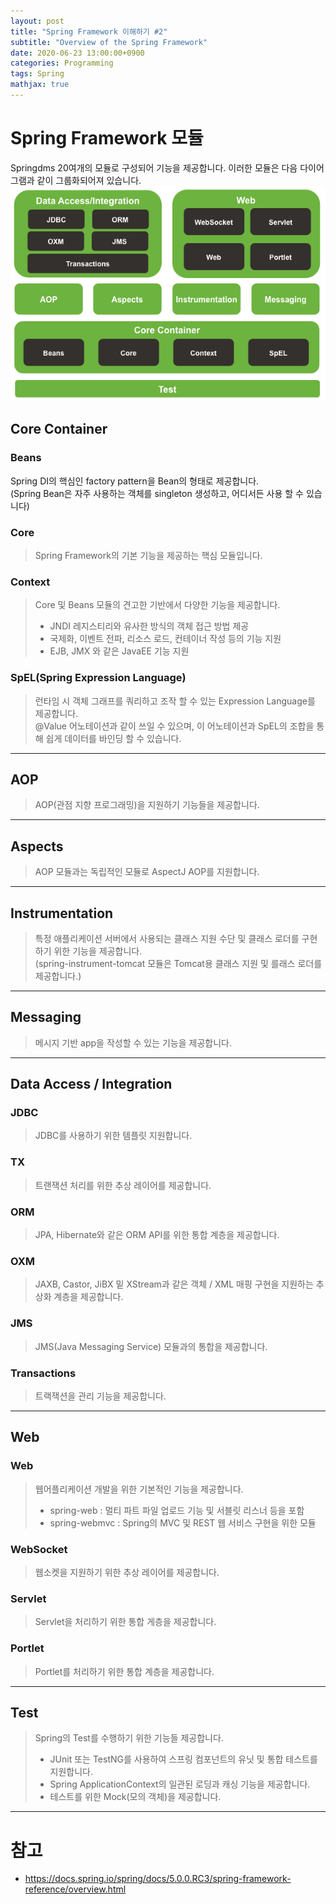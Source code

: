 ```yaml
---
layout: post
title: "Spring Framework 이해하기 #2"
subtitle: "Overview of the Spring Framework"
date: 2020-06-23 13:00:00+0900
categories: Programming
tags: Spring
mathjax: true
---
```



# Spring Framework 모듈
Springdms 20여개의 모듈로 구성되어 기능을 제공합니다.  이러한 모듈은 다음 다이어그램과 같이 그룹화되어져 있습니다.  
![spring_overview](/resource/Spring/Concept/spring-overview.png)


## Core Container
### Beans
Spring DI의 핵심인 factory pattern을 Bean의 형태로 제공합니다.  
(Spring Bean은 자주 사용하는 객체를 singleton 생성하고, 어디서든 사용 할 수 있습니다)


### Core
> Spring Framework의 기본 기능을 제공하는 핵심 모듈입니다.

### Context
> Core 및 Beans 모듈의 견고한 기반에서 다양한 기능을 제공합니다.
> - JNDI 레지스티리와 유사한 방식의 객체 접근 방법 제공
> - 국제화, 이벤트 전파, 리소스 로드, 컨테이너 작성 등의 기능 지원
> - EJB, JMX 와 같은 JavaEE 기능 지원

### SpEL(Spring Expression Language)
> 런타임 시 객체 그래프를 쿼리하고 조작 할 수 있는 Expression Language를 제공합니다.  
> @Value 어노테이션과 같이 쓰일 수 있으며, 이 어노테이션과 SpEL의 조합을 통해 쉽게 데이터를 바인딩 할 수 있습니다.  

---

## AOP
> AOP(관점 지향 프로그래밍)을 지원하기 기능들을 제공합니다.

---

## Aspects
> AOP 모듈과는 독립적인 모듈로 AspectJ AOP를 지원합니다.

---

## Instrumentation
> 특정 애플리케이션 서버에서 사용되는 클래스 지원 수단 및 클래스 로더를 구현하기 위한 기능을 제공합니다.  
(spring-instrument-tomcat 모듈은 Tomcat용 클래스 지원 및 를래스 로더를 제공합니다.)

---

## Messaging
> 메시지 기반 app을 작성할 수 있는 기능을 제공합니다.

---

## Data Access / Integration
### JDBC
> JDBC를 사용하기 위한 템플릿 지원합니다.

### TX
> 트랜잭션 처리를 위한 추상 레이어를 제공합니다.

### ORM
 > JPA, Hibernate와 같은 ORM API를 위한 통합 계층을 제공합니다.

### OXM
> JAXB, Castor, JiBX 밑 XStream과 같은 객체 / XML 매핑 구현을 지원하는 추상화 계층을 제공합니다.

### JMS
> JMS(Java Messaging Service) 모듈과의 통합을 제공합니다.

### Transactions
> 트랙잭션을 관리 기능을 제공합니다.

---

## Web
### Web
> 웹어플리케이션 개발을 위한 기본적인 기능을 제공합니다.
> - spring-web : 멀티 파트 파일 업로드 기능 및 서블릿 리스너 등을 포함
> - spring-webmvc : Spring의 MVC 및 REST 웹 서비스 구현을 위한 모듈

### WebSocket
> 웹소켓을 지원하기 위한 추상 레이어를 제공합니다.

### Servlet
> Servlet을 처리하기 위한 통합 게층을 제공합니다.

### Portlet
> Portlet를 처리하기 위한 통합 계층을 제공합니다.

---

## Test
> Spring의 Test를 수행하기 위한 기능들 제공합니다.
> - JUnit 또는 TestNG를 사용하여 스프링 컴포넌트의 유닛 및 통합 테스트를 지원합니다.  
> - Spring ApplicationContext의 일관된 로딩과 캐싱 기능을 제공합니다.
> - 테스트를 위한 Mock(모의 객체)을 제공합니다.

---

# 참고
- https://docs.spring.io/spring/docs/5.0.0.RC3/spring-framework-reference/overview.html
